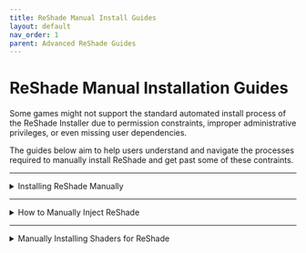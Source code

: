 ```yaml
---
title: ReShade Manual Install Guides
layout: default
nav_order: 1
parent: Advanced ReShade Guides
---
```


# ReShade Manual Installation Guides

Some games might not support the standard automated install process of the ReShade Installer due to permission constraints, improper administrative privileges, or even missing user dependencies.

The guides below aim to help users understand and navigate the processes required to manually install ReShade and get past some of these contraints.

---

<details markdown="block" class="details-tree">
<summary>Installing ReShade Manually</summary>

{: .note }
When manually installing ReShade, you have to manually install shaders as well.

## **Step 1:** Identify your game's architecture and API

1. Navigate to [PCGamingWiki](https://www.pcgamingwiki.com/wiki/Home).

2. Use the search bar to find your game.

   ![Search Bar](../images/reshade-manual-install-guides/pcgw_search.jpg)

3. Locate the API tab on your game's page, typically towards the end.

   ![API Tab](../images/reshade-manual-install-guides/pcgamingwiki_api.jpg)

---
 
## **Step 2:** Download the ReShade Installer

Download the latest ReShade installer from the [official ReShade website](https://reshade.me).

---

## Step 3: Download and install `7Zip`

Download and install the latest `.msi` version of `7Zip` from [7Zip's official website](https://www.7-zip.org/download.html).

While WinRar can be an alternative, this guide focuses on using `7Zip`.

---
 
## Step 4: Extract the ReShade binary

1. Right-click on the ReShade Installer `ReShade_Setup_x.x.x.exe`, hover over `7Zip`, and select `Open Archive`.

   ![Open with 7Zip](../images/reshade-manual-install-guides/reshade_setup_open_with_7zip.jpg)

2. Choose the necessary DLL from the options:

    * `ReShade64.dll` for 64-Bit

    * `ReShade32.dll` for 32-Bit

         ![Extract DLL](../images/reshade-manual-install-guides/7zip_extract_reshade_binaries.jpg)

---
 
## Step 5: Rename the ReShade binary based off of your game's API

Right-click the `ReShadeXX.dll` you've extracted and choose `Rename`. Then, rename it according to your game's rendering API:

   * dxgi.dll - DirectX 10/11/12

   * d3d12.dll - DirectX 12

   * d3d11.dll - DirectX 11

   * d3d10.dll - DirectX 10

   * d3d9.dll - DirectX 9

   * opengl32.dll - OpenGL

   ![Rename DLL](../images/reshade-manual-install-guides/extacted_reshade_binary_rename.jpg)

---
 
## Step 6: Move the renamed ReShade binary

Position the renamed DLL into the root folder of your game, the same directory where the game's executable is located.

If you're unsure of your game's executable location, follow [our guide on identifying your game's executable](https://guides.martysmods.com/docs/special-and-others/finding-your-game-executable-and-directory/).

![Place in Game Folder](../images/reshade-manual-install-guides/place_reshade_binary_game_folder.jpg)

   

Upon completion, your game should launch with ReShade already integrated!

![Successful Installation](../images/reshade-manual-install-guides/ultrakill_reshade_installed.jpg)

</details>

------

<details markdown="block" class="details-tree">
<summary>How to Manually Inject ReShade</summary>

Certain games do not support automatic ReShade injection during runtime.<br>This is especially common for UWP (Microsoft Store) games, which often disallow automatic injection. 

Thankfully, Crosire has developed a tool for manual DLL injection into games.

{: .note }
When manually injecting ReShade using Crosire's Inject Tool, you have to manually install shaders as well.

{: .warning} 
Crosire's Inject tool, being an external injector, is more likely to trigger anti-cheat systems. **Use with caution and at your own risk**.

---

## Step 1: Determine your game's architecture

1. Go to [PCGamingWiki](https://www.pcgamingwiki.com/wiki/Home).

2. Enter your game's name in the search bar.

   ![Search Bar](../images/reshade-manual-install-guides/pcgw_search.jpg)

3. Proceed to the API section on your game's page (usually located towards the end).

   ![API Section](../images/reshade-manual-install-guides/pcgamingwiki_api.jpg)

---

## Step 2: Download the right injector for your game's architexture

Choose the injector based on your game's architecture:

   * [64-bit Injector](https://reshade.me/downloads/inject64.exe)

   * [32-bit Injector](https://reshade.me/downloads/inject32.exe)

---

## Step 3: Download ReShade Installer

Acquire the latest ReShade Installer from the [ReShade website](https://www.reshade.me).

---

## Step 4: Get `7Zip`

Download and install the latest `.msi` version from [7Zip's official website](https://www.7-zip.org/download.html).

WinRar can serve as an alternative, but this guide utilizes `7Zip`.

---

## Step 5: Extract the ReShade binary

1. Right-click the ReShade Installer `ReShade_Setup_x.x.x.exe`, hover over `7Zip`, and select `Open Archive`.

   ![Open with 7Zip](../images/reshade-manual-install-guides/reshade_setup_open_with_7zip.jpg)

2. Extract the desired DLL:

   The DLL architecture should match the injector you've previously downloaded.

   * `ReShade64.dll` for 64-Bit

   * `ReShade32.dll` for 32-Bit

   ![Extract DLL](../images/reshade-manual-install-guides/7zip_extract_reshade_binaries.jpg)



---

## Step 6: Position the files properly in your game's folder

Move both the `injectXX.exe` and `ReShadeXX.dll` files to your game directory.

   If you're unsure of your game's executable location, follow [our guide on identifying your game's executable](https://guides.martysmods.com/docs/special-and-others/finding-your-game-executable-and-directory/).

   ![File Placement](../images/reshade-manual-install-guides/place_reshade_dll_and_inject_in_game_folder.jpg)



---

## Step 7: Identify the game process name

1. Launch the desired game.

2. Open Task Manager and right-click on your game under the processes tab, then select `Go to Details`.

   ![Go to Details](../images/reshade-manual-install-guides/task_manager_go_to_details.jpg)

3. The highlighted executable displays the game's process name.

   ![Executable Name](../images/reshade-manual-install-guides/task_manager_details_view_exe.jpg)

---

## Step 8: Inject ReShade

1. Close your game.

2. Navigate to your game's directory and open a command prompt by typing `CMD` into File Explorer's address bar.

   ![Open CMD](../images/reshade-manual-install-guides/cmd_in_file_explorer.jpg)

3. Input `inject[x32/x64].exe "name_of_the_process.exe"` and hit Enter.

   ![Inject Command](../images/reshade-manual-install-guides/type_inject_params.jpg)

4. Open your game.

   If executed correctly, ReShade should be active once the game begins.

   ![Successful Injection](../images/reshade-manual-install-guides/ultrakill_reshade_installed.jpg)

</details>

---

<details markdown="block">
<summary>Manually Installing Shaders for ReShade</summary>

This guide will go over how to install ReShade shaders manually without having to run the ReShade Installer.

This guide assumes that you already have ReShade installed.

---

## Step 1: Create a reshade-shaders folder

1. Navigate to your game directory.

   If you're unsure of your game's executable location, follow [our guide on identifying your game's executable](https://guides.martysmods.com/docs/special-and-others/finding-your-game-executable-and-directory/).

2. Create a `reshade-shaders` folder in the same location as your ReShade binary and enter the `reshade-shaders` folder.

   ![Newly Created reshade-shaders Folder](../images/reshade-manual-install-guides/new_reshadeshader_folder.png)

3. Create two new folders within `reshade-shaders` called:

   * `Shaders`

   * `Textures`

   ![Newly Created Shader and Texture Folders](../images/reshade-manual-install-guides/new_shader_and_textures_folders.png)

---

## Step 2: Download the shader repository(s) required

This guide will be utilizing the iMMERSE repository on GitHub, however, you can utilize any shader repository for this guide. 

Skip this portion of the guide if you already have the shader repositories already downloaded.

1. Navigate to the GitHub repository of your choice.

2. Click the green `<> Code` button

   ![<> Code Button](../images/reshade-manual-install-guides/github_shader_repo_code_button_highlight.png)

3. Click the `Download ZIP` button in the `<> Code` dropdown.

   ![Download Zip Button](../images/reshade-manual-install-guides/github_download_zip_button_highlight.png)

   This will download an archive of the shader repository from that GitHub site.

---

## Step 3: Open the shader repository archive and move the shader files to the proper location

1. Open up the `reshade-shaders` folder that you created in Step 1.

2. Open up the shader repository that you have downloaded in Step 2.

3. Copy the `Shaders` and `Textures` folders from the shader repository archive, and place them into the `reshade-shaders` folder.

   ![Copying Shaders and Textures Folders](../images/reshade-manual-install-guides/c_and_paste_shaders_and_textures_folder.png)

      If Windows is warning you of files already existing in that location with the names, simply click `Replace the files in the destination`.

      ![Merge or Replace Files Prompt](../images/reshade-manual-install-guides/windows_replace_prompt.png)

   Remember that not every shader repository will have the same structured layout, you might have to dig deeper, collect the shader and texture files manually , or place the shaders and their textures manually within the `reshade-shaders\Shaders` and `reshade-shaders\Textures` folders.

---

## Step 4: Setting ReShade to look in the proper location for shader and texture folders.

1. Launch your game.

2. Open ReShade and navigate to the `Settings` tab.

3. Locate the `Effect Search Path` and `Texture Search Path` arguments

   If you are starting with a fresh install of ReShade from a manual install, this area should be blank

   ![Shaders and Textures Search Paths Highlight](../images/reshade-manual-install-guides/effect_and_texture_search_paths.png)

4. Add the following paths to the arguments

   * `.\reshade-shaders\Shaders\**`- Goes in the arguments for `Effect Search Path`

   * `.\reshade-shaders\Textures\**`- Goes in the arguments for `Texture Search Path`

      ![Search Paths Example](../images/reshade-manual-install-guides/effect_and_textures_search_path_examples.png)

   {: .note }
   
   If you do not have a free slot to add a search path for, you can click the `+` icon located directly under the search paths!

5. Switch to the `Home` tab of ReShade, and click the `Reload` button at the bottom.

   Once done, you should see your shaders then pop in the techniques area of the ReShade `Home` tab. 

</details>